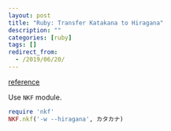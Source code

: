 ```yaml
---
layout: post
title: "Ruby: Transfer Katakana to Hiragana"
description: ""
categories: [ruby]
tags: []
redirect_from:
  - /2019/06/20/
---
```


[reference](https://qiita.com/y_minowa/items/c204992e4665a8687d4a)

Use `NKF` module.

~~~ruby
require 'nkf'
NKF.nkf('-w --hiragana', カタカナ)
~~~
